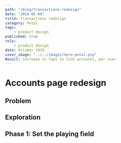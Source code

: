 ```yaml
---
path: "/blog/transactions-redesign"
date: "2019-05-04"
title: Transactions redesign
category: Petal
tags:
	- product design
published: true
role: 
	- product design
date: October 2019
cover_image: "../../images/hero-petal.png"
Result: increase in taps to link accounts, per user
---
```


# Accounts page redesign

## Problem


## Exploration


## Phase 1: Set the playing field




